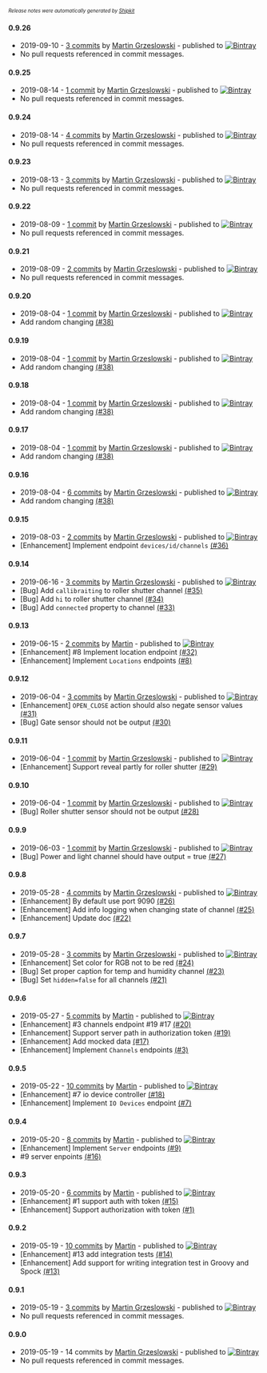 <sup><sup>*Release notes were automatically generated by [Shipkit](http://shipkit.org/)*</sup></sup>

#### 0.9.26
 - 2019-09-10 - [3 commits](https://github.com/magx2/jSuplaServerMock/compare/v0.9.25...v0.9.26) by [Martin Grzeslowski](https://github.com/magx2) - published to [![Bintray](https://img.shields.io/badge/Bintray-0.9.26-green.svg)](https://bintray.com/big-boy/bigboy/jSuplaServerMock/0.9.26)
 - No pull requests referenced in commit messages.

#### 0.9.25
 - 2019-08-14 - [1 commit](https://github.com/magx2/jSuplaServerMock/compare/v0.9.24...v0.9.25) by [Martin Grzeslowski](https://github.com/magx2) - published to [![Bintray](https://img.shields.io/badge/Bintray-0.9.25-green.svg)](https://bintray.com/big-boy/bigboy/jSuplaServerMock/0.9.25)
 - No pull requests referenced in commit messages.

#### 0.9.24
 - 2019-08-14 - [4 commits](https://github.com/magx2/jSuplaServerMock/compare/v0.9.23...v0.9.24) by [Martin Grzeslowski](https://github.com/magx2) - published to [![Bintray](https://img.shields.io/badge/Bintray-0.9.24-green.svg)](https://bintray.com/big-boy/bigboy/jSuplaServerMock/0.9.24)
 - No pull requests referenced in commit messages.

#### 0.9.23
 - 2019-08-13 - [3 commits](https://github.com/magx2/jSuplaServerMock/compare/v0.9.22...v0.9.23) by [Martin Grzeslowski](https://github.com/magx2) - published to [![Bintray](https://img.shields.io/badge/Bintray-0.9.23-green.svg)](https://bintray.com/big-boy/bigboy/jSuplaServerMock/0.9.23)
 - No pull requests referenced in commit messages.

#### 0.9.22
 - 2019-08-09 - [1 commit](https://github.com/magx2/jSuplaServerMock/compare/v0.9.21...v0.9.22) by [Martin Grzeslowski](https://github.com/magx2) - published to [![Bintray](https://img.shields.io/badge/Bintray-0.9.22-green.svg)](https://bintray.com/big-boy/bigboy/jSuplaServerMock/0.9.22)
 - No pull requests referenced in commit messages.

#### 0.9.21
 - 2019-08-09 - [2 commits](https://github.com/magx2/jSuplaServerMock/compare/v0.9.20...v0.9.21) by [Martin Grzeslowski](https://github.com/magx2) - published to [![Bintray](https://img.shields.io/badge/Bintray-0.9.21-green.svg)](https://bintray.com/big-boy/bigboy/jSuplaServerMock/0.9.21)
 - No pull requests referenced in commit messages.

#### 0.9.20
 - 2019-08-04 - [1 commit](https://github.com/magx2/jSuplaServerMock/compare/v0.9.19...v0.9.20) by [Martin Grzeslowski](https://github.com/magx2) - published to [![Bintray](https://img.shields.io/badge/Bintray-0.9.20-green.svg)](https://bintray.com/big-boy/bigboy/jSuplaServerMock/0.9.20)
 - Add random changing [(#38)](https://github.com/magx2/jSuplaServerMock/issues/38)

#### 0.9.19
 - 2019-08-04 - [1 commit](https://github.com/magx2/jSuplaServerMock/compare/v0.9.18...v0.9.19) by [Martin Grzeslowski](https://github.com/magx2) - published to [![Bintray](https://img.shields.io/badge/Bintray-0.9.19-green.svg)](https://bintray.com/big-boy/bigboy/jSuplaServerMock/0.9.19)
 - Add random changing [(#38)](https://github.com/magx2/jSuplaServerMock/issues/38)

#### 0.9.18
 - 2019-08-04 - [1 commit](https://github.com/magx2/jSuplaServerMock/compare/v0.9.17...v0.9.18) by [Martin Grzeslowski](https://github.com/magx2) - published to [![Bintray](https://img.shields.io/badge/Bintray-0.9.18-green.svg)](https://bintray.com/big-boy/bigboy/jSuplaServerMock/0.9.18)
 - Add random changing [(#38)](https://github.com/magx2/jSuplaServerMock/issues/38)

#### 0.9.17
 - 2019-08-04 - [1 commit](https://github.com/magx2/jSuplaServerMock/compare/v0.9.16...v0.9.17) by [Martin Grzeslowski](https://github.com/magx2) - published to [![Bintray](https://img.shields.io/badge/Bintray-0.9.17-green.svg)](https://bintray.com/big-boy/bigboy/jSuplaServerMock/0.9.17)
 - Add random changing [(#38)](https://github.com/magx2/jSuplaServerMock/issues/38)

#### 0.9.16
 - 2019-08-04 - [6 commits](https://github.com/magx2/jSuplaServerMock/compare/v0.9.15...v0.9.16) by [Martin Grzeslowski](https://github.com/magx2) - published to [![Bintray](https://img.shields.io/badge/Bintray-0.9.16-green.svg)](https://bintray.com/big-boy/bigboy/jSuplaServerMock/0.9.16)
 - Add random changing [(#38)](https://github.com/magx2/jSuplaServerMock/issues/38)

#### 0.9.15
 - 2019-08-03 - [2 commits](https://github.com/magx2/jSuplaServerMock/compare/v0.9.14...v0.9.15) by [Martin Grzeslowski](https://github.com/magx2) - published to [![Bintray](https://img.shields.io/badge/Bintray-0.9.15-green.svg)](https://bintray.com/big-boy/bigboy/jSuplaServerMock/0.9.15)
 - [Enhancement] Implement endpoint `devices/id/channels` [(#36)](https://github.com/magx2/jSuplaServerMock/issues/36)

#### 0.9.14
 - 2019-06-16 - [3 commits](https://github.com/magx2/jSuplaServerMock/compare/v0.9.13...v0.9.14) by [Martin Grzeslowski](https://github.com/magx2) - published to [![Bintray](https://img.shields.io/badge/Bintray-0.9.14-green.svg)](https://bintray.com/big-boy/bigboy/jSuplaServerMock/0.9.14)
 - [Bug] Add `callibraiting` to roller shutter channel [(#35)](https://github.com/magx2/jSuplaServerMock/issues/35)
 - [Bug] Add `hi` to roller shutter channel [(#34)](https://github.com/magx2/jSuplaServerMock/issues/34)
 - [Bug] Add `connected` property to channel [(#33)](https://github.com/magx2/jSuplaServerMock/issues/33)

#### 0.9.13
 - 2019-06-15 - [2 commits](https://github.com/magx2/jSuplaServerMock/compare/v0.9.12...v0.9.13) by [Martin](https://github.com/magx2) - published to [![Bintray](https://img.shields.io/badge/Bintray-0.9.13-green.svg)](https://bintray.com/big-boy/bigboy/jSuplaServerMock/0.9.13)
 - [Enhancement] #8 Implement location endpoint [(#32)](https://github.com/magx2/jSuplaServerMock/pull/32)
 - [Enhancement] Implement `Locations` endpoints [(#8)](https://github.com/magx2/jSuplaServerMock/issues/8)

#### 0.9.12
 - 2019-06-04 - [3 commits](https://github.com/magx2/jSuplaServerMock/compare/v0.9.11...v0.9.12) by [Martin Grzeslowski](https://github.com/magx2) - published to [![Bintray](https://img.shields.io/badge/Bintray-0.9.12-green.svg)](https://bintray.com/big-boy/bigboy/jSuplaServerMock/0.9.12)
 - [Enhancement] `OPEN_CLOSE` action should also negate sensor values [(#31)](https://github.com/magx2/jSuplaServerMock/issues/31)
 - [Bug] Gate sensor should not be output [(#30)](https://github.com/magx2/jSuplaServerMock/issues/30)

#### 0.9.11
 - 2019-06-04 - [1 commit](https://github.com/magx2/jSuplaServerMock/compare/v0.9.10...v0.9.11) by [Martin Grzeslowski](https://github.com/magx2) - published to [![Bintray](https://img.shields.io/badge/Bintray-0.9.11-green.svg)](https://bintray.com/big-boy/bigboy/jSuplaServerMock/0.9.11)
 - [Enhancement] Support reveal partly for roller shutter [(#29)](https://github.com/magx2/jSuplaServerMock/issues/29)

#### 0.9.10
 - 2019-06-04 - [1 commit](https://github.com/magx2/jSuplaServerMock/compare/v0.9.9...v0.9.10) by [Martin Grzeslowski](https://github.com/magx2) - published to [![Bintray](https://img.shields.io/badge/Bintray-0.9.10-green.svg)](https://bintray.com/big-boy/bigboy/jSuplaServerMock/0.9.10)
 - [Bug] Roller shutter sensor should not be output [(#28)](https://github.com/magx2/jSuplaServerMock/issues/28)

#### 0.9.9
 - 2019-06-03 - [1 commit](https://github.com/magx2/jSuplaServerMock/compare/v0.9.8...v0.9.9) by [Martin Grzeslowski](https://github.com/magx2) - published to [![Bintray](https://img.shields.io/badge/Bintray-0.9.9-green.svg)](https://bintray.com/big-boy/bigboy/jSuplaServerMock/0.9.9)
 - [Bug] Power and light channel should have output = true [(#27)](https://github.com/magx2/jSuplaServerMock/issues/27)

#### 0.9.8
 - 2019-05-28 - [4 commits](https://github.com/magx2/jSuplaServerMock/compare/v0.9.7...v0.9.8) by [Martin Grzeslowski](https://github.com/magx2) - published to [![Bintray](https://img.shields.io/badge/Bintray-0.9.8-green.svg)](https://bintray.com/big-boy/bigboy/jSuplaServerMock/0.9.8)
 - [Enhancement] By default use port 9090 [(#26)](https://github.com/magx2/jSuplaServerMock/issues/26)
 - [Enhancement] Add info logging when changing state of channel [(#25)](https://github.com/magx2/jSuplaServerMock/issues/25)
 - [Enhancement] Update doc [(#22)](https://github.com/magx2/jSuplaServerMock/issues/22)

#### 0.9.7
 - 2019-05-28 - [3 commits](https://github.com/magx2/jSuplaServerMock/compare/v0.9.6...v0.9.7) by [Martin Grzeslowski](https://github.com/magx2) - published to [![Bintray](https://img.shields.io/badge/Bintray-0.9.7-green.svg)](https://bintray.com/big-boy/bigboy/jSuplaServerMock/0.9.7)
 - [Enhancement] Set color for RGB not to be red [(#24)](https://github.com/magx2/jSuplaServerMock/issues/24)
 - [Bug] Set proper caption for temp and humidity channel  [(#23)](https://github.com/magx2/jSuplaServerMock/issues/23)
 - [Bug] Set `hidden=false` for all channels [(#21)](https://github.com/magx2/jSuplaServerMock/issues/21)

#### 0.9.6
 - 2019-05-27 - [5 commits](https://github.com/magx2/jSuplaServerMock/compare/v0.9.5...v0.9.6) by [Martin](https://github.com/magx2) - published to [![Bintray](https://img.shields.io/badge/Bintray-0.9.6-green.svg)](https://bintray.com/big-boy/bigboy/jSuplaServerMock/0.9.6)
 - [Enhancement] #3 channels endpoint #19 #17 [(#20)](https://github.com/magx2/jSuplaServerMock/pull/20)
 - [Enhancement] Support server path in authorization token [(#19)](https://github.com/magx2/jSuplaServerMock/issues/19)
 - [Enhancement] Add mocked data [(#17)](https://github.com/magx2/jSuplaServerMock/issues/17)
 - [Enhancement] Implement `Channels` endpoints [(#3)](https://github.com/magx2/jSuplaServerMock/issues/3)

#### 0.9.5
 - 2019-05-22 - [10 commits](https://github.com/magx2/jSuplaServerMock/compare/v0.9.4...v0.9.5) by [Martin](https://github.com/magx2) - published to [![Bintray](https://img.shields.io/badge/Bintray-0.9.5-green.svg)](https://bintray.com/big-boy/bigboy/jSuplaServerMock/0.9.5)
 - [Enhancement] #7 io device controller [(#18)](https://github.com/magx2/jSuplaServerMock/pull/18)
 - [Enhancement] Implement `IO Devices` endpoint [(#7)](https://github.com/magx2/jSuplaServerMock/issues/7)

#### 0.9.4
 - 2019-05-20 - [8 commits](https://github.com/magx2/jSuplaServerMock/compare/v0.9.3...v0.9.4) by [Martin](https://github.com/magx2) - published to [![Bintray](https://img.shields.io/badge/Bintray-0.9.4-green.svg)](https://bintray.com/big-boy/bigboy/jSuplaServerMock/0.9.4)
 - [Enhancement] Implement `Server` endpoints [(#9)](https://github.com/magx2/jSuplaServerMock/issues/9)
 - #9 server enpoints [(#16)](https://github.com/magx2/jSuplaServerMock/pull/16)

#### 0.9.3
 - 2019-05-20 - [6 commits](https://github.com/magx2/jSuplaServerMock/compare/v0.9.2...v0.9.3) by [Martin](https://github.com/magx2) - published to [![Bintray](https://img.shields.io/badge/Bintray-0.9.3-green.svg)](https://bintray.com/big-boy/bigboy/jSuplaServerMock/0.9.3)
 - [Enhancement] #1 support auth with token [(#15)](https://github.com/magx2/jSuplaServerMock/pull/15)
 - [Enhancement] Support authorization with token  [(#1)](https://github.com/magx2/jSuplaServerMock/issues/1)

#### 0.9.2
 - 2019-05-19 - [10 commits](https://github.com/magx2/jSuplaServerMock/compare/v0.9.1...v0.9.2) by [Martin](https://github.com/magx2) - published to [![Bintray](https://img.shields.io/badge/Bintray-0.9.2-green.svg)](https://bintray.com/big-boy/bigboy/jSuplaServerMock/0.9.2)
 - [Enhancement] #13 add integration tests [(#14)](https://github.com/magx2/jSuplaServerMock/pull/14)
 - [Enhancement] Add support for writing integration test in Groovy and Spock [(#13)](https://github.com/magx2/jSuplaServerMock/issues/13)

#### 0.9.1
 - 2019-05-19 - [3 commits](https://github.com/magx2/jSuplaServerMock/compare/v0.9.0...v0.9.1) by [Martin Grzeslowski](https://github.com/magx2) - published to [![Bintray](https://img.shields.io/badge/Bintray-0.9.1-green.svg)](https://bintray.com/big-boy/bigboy/jSuplaServerMock/0.9.1)
 - No pull requests referenced in commit messages.

#### 0.9.0
 - 2019-05-19 - 14 commits by [Martin Grzeslowski](https://github.com/magx2) - published to [![Bintray](https://img.shields.io/badge/Bintray-0.9.0-green.svg)](https://bintray.com/big-boy/bigboy/jSuplaServerMock/0.9.0)
 - No pull requests referenced in commit messages.

